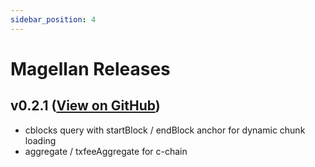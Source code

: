 ```yaml
---
sidebar_position: 4
---
```


# Magellan Releases

## v0.2.1 ([View on GitHub](https://github.com/chain4travel/magellan/releases/tag/v0.2.1))

- cblocks query with startBlock / endBlock anchor for dynamic chunk loading
- aggregate / txfeeAggregate for c-chain
